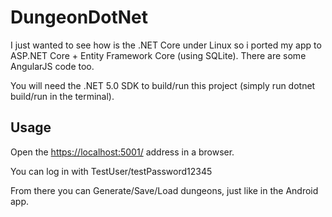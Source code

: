 # DungeonDotNet

I just wanted to see how is the .NET Core under Linux so i ported my app to ASP.NET Core + Entity Framework Core (using SQLite). There are some AngularJS code too.

You will need the .NET 5.0 SDK to build/run this project (simply run dotnet build/run in the terminal).

## Usage

Open the <https://localhost:5001/> address in a browser.

You can log in with TestUser/testPassword12345

From there you can Generate/Save/Load dungeons, just like in the Android app.
